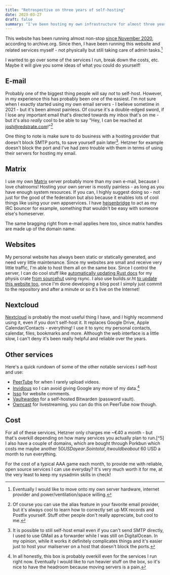 ```yaml
---
title: "Retrospective on three years of self-hosting"
date: 2023-03-27
draft: false
summary: "I've been hosting my own infrastructure for almost three years now!"
---
```


This website has been running almost non-stop [since November 2020](https://web.archive.org/web/20201101074137/https://redstrate.com/), according to archive.org. Since then, I have been running this website and related services myself - not physically but still taking care of admin tasks.[^1]

I wanted to go over some of the services I run, break down the costs, etc. Maybe it will give you some ideas of what you could do yourself!

## E-mail

Probably one of the biggest thing people will say _not_ to self-host. However, in my experience this has probably been one of the easiest. I'm not sure when I exactly started using my own email servers - I believe sometime in 2021 - but it's been almost painless. Of course it's a double-edged sword, if I lose any important email that's directed towards my inbox that's on me - but it's also _really_ cool to be able to say "Hey, I can be reached at josh@redstrate.com!"[^2]

One thing to note is make sure to do business with a hosting provider that doesn't block SMTP ports, to save yourself pain later[^3]. Hetzner for example doesn't block the port and I've had zero trouble with them in terms of using their servers for hosting my email.

## Matrix

I use my own [Matrix](https://matrix.org) server probably more than my own e-mail, because I love chatrooms! Hosting your own server is mostly painless - as long as you have enough system resources. If you can, I highly suggest doing so - not just for the good of the federation but also because it enables lots of cool things like using your own appservices. I have [heisenbridge](https://github.com/hifi/heisenbridge) to act as my IRC bouncer for example, something that wouldn't be easy with someone else's homeserver.

The same bragging right from e-mail applies here too, since matrix handles are made up of the domain name.

## Websites

My personal website has always been static or statically generated, and need very little maintenance. Since my websites are small and receive very little traffic, I'm able to host them all on the same box. Since I control the server, I can do cool stuff like [automatically updating Rust docs](https://docs.xiv.zone/docs/physis/) for my physis crate [from sourcehut](https://git.sr.ht/~redstrate/physis/tree/main/item/.build.yml#L12) using rsync. I also use builds.sr.ht [to update this website too](https://git.sr.ht/~redstrate/redstrate.com/tree/master/item/.build.yml#L17), once I'm done developing a blog post I simply just commit to the repository and after a minute or so it's live on the Internet!

## Nextcloud

[Nextcloud](https://nextcloud.com/) is probably the most useful thing I have, and I highly recommend using it, even if you don't self-host it. It replaces Google Drive, Apple Calendar/Contacts - everything! I use it to sync my personal contacts, calendar, files, bookmarks and more. Although the web interface is a little slow, I can't deny it's been really helpful and reliable over the years.

## Other services

Here's a quick rundown of some of the other notable services I self-host and use:
* [PeerTube](https://joinpeertube.org/) for when I rarely upload videos.
* [Invidious](https://github.com/iv-org/invidious) so I can avoid giving Google any more of my data.[^4]
* [Isso](https://isso-comments.de/) for website comments.
* [Vaultwarden](https://github.com/dani-garcia/vaultwarden) for a self-hosted Bitwarden (password vault).
* [Owncast](https://owncast.online/) for livestreaming, you can do this on PeerTube now though.

## Cost

For all of these services, Hetzner only charges me ~€40 a month - but that's overkill depending on how many services you actually plan to run.[^5] I also have a couple of domains, which are bought through Porkbun which costs me maybe another $50 USD a year. So in total, it would be about ~$60 USD a month to run everything.

For the cost of a typical AAA game each month, to provide me with reliable, open source services I can use everyday? It's very much worth it for me, at the very least to keep my sysadmin skills in check!

[^1]: Eventually I would like to move onto my own server hardware, internet provider and power/ventilation/space willing.

[^2]: Of course you can use the alias feature in your favorite email provider, but it's always cool to learn how to correctly set up MX records and Postfix yourself. Stuff other people don't really appreciate, but cool to me.

[^3]: It is possible to still self-host email even if you can't send SMTP directly, I used to use GMail as a forwarder while I was still on DigitalOcean. In my opinion, while it works it definitely complicates things and it's easier just to host your mailserver on a host that doesn't block the ports.

[^3]: Some people might point out that Invidious is moot here if I'm the only one using the server - well you're right! Ideally, other people should be using the server to muddle the data.

[^4]: In all honestly, this box is probably overkill even for the services I run right now. Eventually I would like to run heavier stuff on the box, so it's nice to have the headroom because moving servers is a pain.
